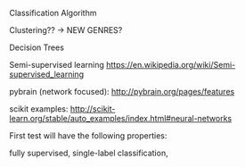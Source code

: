 Classification Algorithm


Clustering?? -> NEW GENRES?

Decision Trees


Semi-supervised learning
	https://en.wikipedia.org/wiki/Semi-supervised_learning


pybrain (network focused):
	http://pybrain.org/pages/features

scikit examples:
	http://scikit-learn.org/stable/auto_examples/index.html#neural-networks



First test will have the following properties:

fully supervised,
single-label classification,


